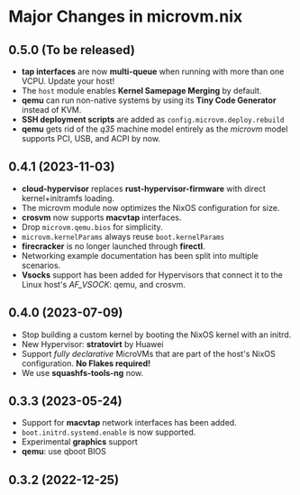 # Major Changes in microvm.nix

## 0.5.0 (To be released)

* **tap interfaces** are now **multi-queue** when running with more
  than one VCPU. Update your host!
* The `host` module enables **Kernel Samepage Merging** by default.
* **qemu** can run non-native systems by using its **Tiny Code
  Generator** instead of KVM.
* **SSH deployment scripts** are added as
  `config.microvm.deploy.rebuild`
* **qemu** gets rid of the *q35* machine model entirely as the
  *microvm* model supports PCI, USB, and ACPI by now.

## 0.4.1 (2023-11-03)

* **cloud-hypervisor** replaces **rust-hypervisor-firmware** with
  direct kernel+initramfs loading.
* The microvm module now optimizes the NixOS configuration for size.
* **crosvm** now supports **macvtap** interfaces.
* Drop `microvm.qemu.bios` for simplicity.
* `microvm.kernelParams` always reuse `boot.kernelParams`
* **firecracker** is no longer launched through **firectl**.
* Networking example documentation has been split into multiple
  scenarios.
* **Vsocks** support has been added for Hypervisors that connect it to
  the Linux host's *AF_VSOCK*: qemu, and crosvm.

## 0.4.0 (2023-07-09)

* Stop building a custom kernel by booting the NixOS kernel with an
  initrd.
* New Hypervisor: **stratovirt** by Huawei
* Support *fully declarative* MicroVMs that are part of the host's
  NixOS configuration. **No Flakes required!**
* We use **squashfs-tools-ng** now.

## 0.3.3 (2023-05-24)

* Support for **macvtap** network interfaces has been added.
* `boot.initrd.systemd.enable` is now supported.
* Experimental **graphics** support
* **qemu**: use qboot BIOS

## 0.3.2 (2022-12-25)
